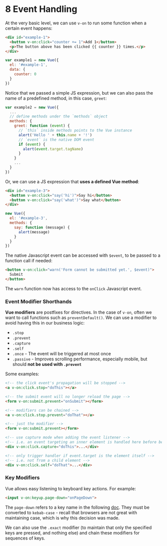 # 8 Event Handling

At the very basic level, we can use `v-on` to run some function when a certain event happens:

```html
<div id="example-1">
  <button v-on:click="counter += 1">Add 1</button>
  <p>The button above has been clicked {{ counter }} times.</p>
</div>
```

```javascript
var example1 = new Vue({
  el: '#example-1',
  data: {
    counter: 0
  }
})
```

Notice that we passed a simple JS expression, but we can also pass the name of a predefined method, in this case, `greet`:

```javascript
var example2 = new Vue({
  ...
  // define methods under the `methods` object
  methods: {
    greet: function (event) {
      // `this` inside methods points to the Vue instance
      alert('Hello ' + this.name + '!')
      // `event` is the native DOM event
      if (event) {
        alert(event.target.tagName)
      }
    }
    ...
  }
})
```

Or, we can use a JS expression that **uses a defined Vue method**:

```html
<div id="example-3">
  <button v-on:click="say('hi')">Say hi</button>
  <button v-on:click="say('what')">Say what</button>
</div>
```

```javascript
new Vue({
  el: '#example-3',
  methods: {
    say: function (message) {
      alert(message)
    }
  }
})
```

The native Javascript event can be accessed with `$event`, to be passed to a function call if needed:

```html
<button v-on:click="warn('Form cannot be submitted yet.', $event)">
  Submit
</button>
```

The `warn` function now has access to the `onClick` Javascript event.

### Event Modifier Shorthands

**Vue modifiers** are postfixes for directives. In the case of `v-on`, often we want to call functions such as `preventDefault()`. We can use a modifier to avoid having this in our business logic:

- `.stop`
- `.prevent`
- `.capture`
- `.self`
- `.once` - The event will be triggered at most once
- `.passive` - Improves scrolling performance, especially mobile, but should **not be used with `.prevent`**

Some examples:

```html
<!-- the click event's propagation will be stopped -->
<a v-on:click.stop="doThis"></a>

<!-- the submit event will no longer reload the page -->
<form v-on:submit.prevent="onSubmit"></form>

<!-- modifiers can be chained -->
<a v-on:click.stop.prevent="doThat"></a>

<!-- just the modifier -->
<form v-on:submit.prevent></form>

<!-- use capture mode when adding the event listener -->
<!-- i.e. an event targeting an inner element is handled here before being handled by that element -->
<div v-on:click.capture="doThis">...</div>

<!-- only trigger handler if event.target is the element itself -->
<!-- i.e. not from a child element -->
<div v-on:click.self="doThat">...</div>
```

### Key Modifiers

Vue allows easy listening to keyboard key actions. For example:

```html
<input v-on:keyup.page-down="onPageDown">
```

The `page-down` refers to a key name in the following [doc](https://developer.mozilla.org/en-US/docs/Web/API/KeyboardEvent/key/Key_Values). They must be converted to `kebab-case` - recall that browsers are not great with maintaining case, which is why this decision was made.

We can also use the `.exact` modifier (to maintain that only the specified keys are pressed, and nothing else) and chain these modifiers for sequences of keys.